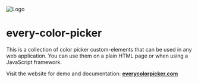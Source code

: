 ![Logo](https://everycolorpicker.com/images/social.png)

# every-color-picker

This is a collection of color picker custom-elements that can be used in any web application. You can use them on a plain HTML page or when using a JavaScript framework.

Visit the website for demo and documentation: **[everycolorpicker.com](https://everycolorpicker.com/)**
